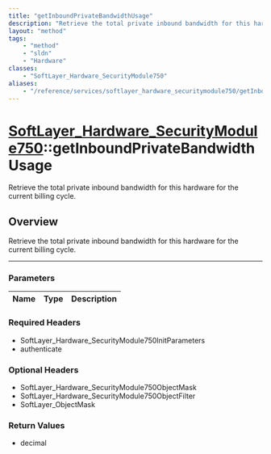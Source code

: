 ```yaml
---
title: "getInboundPrivateBandwidthUsage"
description: "Retrieve the total private inbound bandwidth for this hardware for the current billing cycle."
layout: "method"
tags:
    - "method"
    - "sldn"
    - "Hardware"
classes:
    - "SoftLayer_Hardware_SecurityModule750"
aliases:
    - "/reference/services/softlayer_hardware_securitymodule750/getInboundPrivateBandwidthUsage"
---
```

# [SoftLayer_Hardware_SecurityModule750](/reference/services/SoftLayer_Hardware_SecurityModule750)::getInboundPrivateBandwidthUsage


Retrieve the total private inbound bandwidth for this hardware for the current billing cycle.


## Overview 
Retrieve the total private inbound bandwidth for this hardware for the current billing cycle.

-----

### Parameters 
|Name | Type | Description |
| --- | --- | --- |


### Required Headers
* SoftLayer_Hardware_SecurityModule750InitParameters
* authenticate


### Optional Headers
* SoftLayer_Hardware_SecurityModule750ObjectMask
* SoftLayer_Hardware_SecurityModule750ObjectFilter
* SoftLayer_ObjectMask

### Return Values
* decimal




